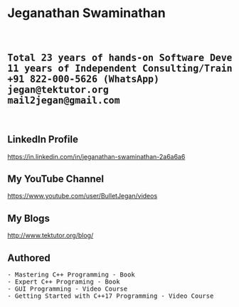 # Jeganathan Swaminathan
<pre>
<h2>  
Total 23 years of hands-on Software Development Experience 
11 years of Independent Consulting/Training Experience
+91 822-000-5626 (WhatsApp) 
jegan@tektutor.org 
mail2jegan@gmail.com 
</h2>
</pre>

## LinkedIn Profile
https://in.linkedin.com/in/jeganathan-swaminathan-2a6a6a6 

## My YouTube Channel 
https://www.youtube.com/user/BulletJegan/videos 

## My Blogs
http://www.tektutor.org/blog/ 

## Authored
<pre>
- Mastering C++ Programming - Book
- Expert C++ Programing - Book
- GUI Programming - Video Course
- Getting Started with C++17 Programming - Video Course
</pre>
